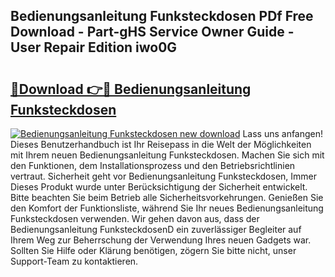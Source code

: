 ## Bedienungsanleitung Funksteckdosen PDf Free Download - Part-gHS Service Owner Guide - User Repair Edition iwo0G

# <h2><a href="http://df3pyo3.blite.top/?on=Bedienungsanleitung+Funksteckdosen">🔗Download 👉🔴 Bedienungsanleitung Funksteckdosen</a></h2>

[![Bedienungsanleitung Funksteckdosen new download](https://i.imgur.com/lujVjoI.png)](http://df3pyo3.blite.top/?on=Bedienungsanleitung+Funksteckdosen)
Lass uns anfangen! Dieses Benutzerhandbuch ist Ihr Reisepass in die Welt der Möglichkeiten mit Ihrem neuen Bedienungsanleitung Funksteckdosen. Machen Sie sich mit den Funktionen, dem Installationsprozess und den Betriebsrichtlinien vertraut. Sicherheit geht vor Bedienungsanleitung Funksteckdosen, Immer Dieses Produkt wurde unter Berücksichtigung der Sicherheit entwickelt. Bitte beachten Sie beim Betrieb alle Sicherheitsvorkehrungen. Genießen Sie den Komfort der Funktionsliste, während Sie Ihr neues Bedienungsanleitung Funksteckdosen verwenden. Wir gehen davon aus, dass der Bedienungsanleitung FunksteckdosenD ein zuverlässiger Begleiter auf Ihrem Weg zur Beherrschung der Verwendung Ihres neuen Gadgets war. Sollten Sie Hilfe oder Klärung benötigen, zögern Sie bitte nicht, unser Support-Team zu kontaktieren.
